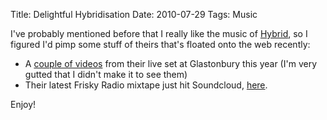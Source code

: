 Title: Delightful Hybridisation
Date: 2010-07-29
Tags: Music

I've probably mentioned before that I really like the music of [Hybrid](http://www.hybridsoundsystem.com/ "Hybrid"), so I figured I'd pimp some stuff of theirs that's floated onto the web recently:

-   A [couple of videos](http://www.hybridsoundsystem.com/2010/07/19/glastonbury-recordings/ "Hybrid at Glastonbury 2010") from their live set at Glastonbury this year (I'm very gutted that I didn't make it to see them)
-   Their latest Frisky Radio mixtape just hit Soundcloud, [here](http://soundcloud.com/hybridsoundsystem/hybrid-june-2010 "Hybrid June 2010 Frisky Radio Mix").

Enjoy!
